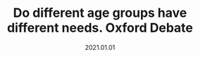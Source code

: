 ---
title: Do different age groups have different needs. Oxford Debate
where: Sabre Polska, Kraków
date: 2021.01.01
type: Panel
---